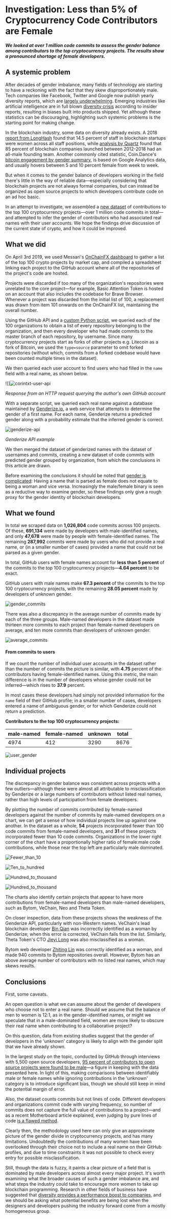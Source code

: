# Investigation: Less than 5% of Cryptocurrency Code Contributors are Female

***We looked at over 1 million code commits to assess the gender balance among contributors to the top cryptocurrency projects. The results show a pronounced shortage of female developers.***

## A systemic problem

After decades of gender imbalance, many fields of technology are starting to have a reckoning with the fact that they skew disproportionately male. Tech companies like Facebook, Twitter and Google now publish yearly diversity reports, which are [largely underwhelming](https://mashable.com/article/facebook-2018-diversity-report/). Emerging industries like artificial intelligence are in full blown [diversity crisis](http://fortune.com/2019/04/23/artificial-intelligence-diversity-crisis/) according to insider reports, resulting in biases built into products shipped. Yet although these statistics can be discouraging, highlighting such systemic problems is the starting point for making change.

In the blockchain industry, some data on diversity already exists. A 2018 [report from LongHash](https://www.longhash.com/news/blockchains-gender-divide-a-data-story) found that 14.5 percent of staff in blockchain startups were women across all staff positions, while [analysis by Quartz](https://qz.com/1262167/the-first-rule-of-being-a-woman-in-crypto-is-you-do-not-talk-about-being-a-woman-in-crypto/) found that 85 percent of blockchain companies launched between 2012-2018 had an all-male founding team. Another commonly cited statistic, Coin.Dance's [bitcoin engagement by gender summary](https://coin.dance/stats/gender), is based on Google Analytics data, and usually hovers between 5 and 10 percent female from week to week. 

But when it comes to the gender balance of developers working in the field there's little in the way of reliable data—especially considering that blockchain projects are not always formal companies, but can instead be organized as open source projects to which developers contribute code on an ad hoc basic.

In an attempt to investigate, we assembled a [new dataset](https://github.com/corintxt/crypto-gender-investigation/blob/master/data/FullCryptoCommitList.csv) of contributions to the top 100 cryptocurrency projects—over 1 million code commits in total—and attempted to infer the gender of contributors who had associated real names with their user accounts. We hope the findings drive discussion of the current state of crypto, and how it could be improved.

## What we did

On April 3rd 2019, we used Messari's [OnChainFX dashboard](https://messari.io/onchainfx) to gather a list of the top 100 crypto projects by market cap, and compiled a spreadsheet linking each project to the GitHub account where all of the repositories of the project's code are hosted.

Projects were discarded if too many of the organization's repositories were unrelated to the core project—for example, Basic Attention Token is hosted on an account that also includes the codebase for Brave Browser. Whenever a project was discarded from the initial list of 100, a replacement was drawn from item 101 onwards on the OnChainFX list, maintaining the overall number.

Using the GitHub API and a [custom Python script](https://github.com/corintxt/crypto-gender-investigation/blob/master/get_collaborators.py), we queried each of the 100 organizations to obtain a list of every repository belonging to the organization, and then every developer who had made commits to the master branch of each repository, by username. Since many cryptocurrency projects start as forks of other projects e.g. Litecoin as a fork of Bitcoin, we used the `type=source`  parameter to omit forked repositories (without which, commits from a forked codebase would have been counted multiple times in the dataset).

We then queried each user account to find users who had filled in the `name` field with a real name, as shown below.

![]![corintxt-user-api](images/corintxt-user-api.png)

*Response from an HTTP request querying the author's own GitHub account*

With a separate script, we queried each real name against a database maintained by [Genderize.io](https://genderize.io/), a web service that attempts to determine the gender of a first name. For each name, Genderize returns a predicted gender along with a probability estimate that the inferred gender is correct.

![genderize-api](images/genderize-api.png)

*Genderize API example*

We then merged the dataset of genderized names with the dataset of usernames and commits, creating a new dataset of code commits with predicted gender grouped by organization, from which the conclusions in this article are drawn.

Before examining the conclusions it should be noted that [gender is complicated](https://www.huffingtonpost.ca/2017/05/10/understanding-gender-identity_n_16542822.html): Having a name that is parsed as female does not equate to being a woman and vice versa. Increasingly the male/female binary is seen as a reductive way to examine gender, so these findings only give a rough proxy for the gender identity of blockchain developers.

## What we found

In total we scraped data on **1,026,804** code commits across 100 projects. Of these, **691,134** were made by developers with male-identified names, and only **47,678** were made by people with female-identified names. The remaining **287,992** commits were made by users who did not provide a real name, or (in a smaller number of cases) provided a name that could not be parsed as a given gender.

In total, GitHub users with female names account for **less than 5 percent** of the commits to the top 100 cryptocurrency priojects—**4.64 percent** to be exact.

GitHub users with male names make **67.3 percent** of the commits to the top 100 cryptocurrency projects, with the remaining **28.05 percent** made by developers of unknown gender.

![gender_commits](images/gender_commits_1.png)

There was also a discrepancy in the average number of commits made by each of the three groups. Male-named developers in the dataset made thirteen more commits to each project than female-named developers on average, and ten more commits than developers of unknown gender.

![average_commits](images/average_commits.png)

#### From commits to users

If we count the number of individual user accounts in the dataset rather than the number of commits the picture is similar, with **4.75** percent of the contributors having female-identified names. Using this metric, the main difference is in the number of developers whose gender could not be inferred—which rises to **37.9** percent.

In most cases these developers had simply not provided information for the `name` field of their GitHub profile; in a smaller number of cases, developers entered a name of ambiguous gender, or for which Genderize could not return a prediction.

**Contributors to the top 100 cryptocurrency projects:**

| male-named | female-named | unknown | total|
| ---- | ------ | ------- | ------- |
| 4974 | 412   | 3290 |8676|

![user_gender](images/gender_usernames_1.png)

## Individual projects

The discrepancy in gender balance was consistent across projects with a few outliers—although these were almost all attributable to misclassification by Genderize or a large numbers of contributors without listed real names, rather than high levels of participation from female developers.

By plotting the number of commits contributed by female-named developers against the number of commits by male-named developers on a chart, we can get a sense of how individual projects line up against one another. In the dataset as a whole, **54** projects incorporated fewer than 100 code commits from female-named developers, and **31** of these projects incorporated fewer than 10 code commits. Organizations in the lower right corner of the chart have a proportionally higher ratio of female:male code contributions, while those near the top left are particularly male dominated.

![Fewer_than_10](images/<10.png)

![Ten_to_hundred](images/10-100.png)

![Hundred_to_thousand](images/100-1000.png)

![Hundred_to_thousand](images/1000-2000.png)

The charts also identify certain projects that appear to have more contributions from female-named developers than male-named developers, such as Bytom, VeChain, Neo and Theta Token. 

On closer inspection, data from these projects shows the weakness of the Genderize API, particularly with non-Western names. VeChain's lead blockchain developer [Bin Qian](https://analytics.hypernum.com/person/bin-qian) was incorrectly identified as a woman by Genderize; when this error is corrected, VeChain falls from the list. Similarly, Theta Token's CTO [Jieyi Long](https://www.linkedin.com/in/jieyilong/) was also misclassified as a woman.

Bytom web developer [Zhiting Lin](https://www.linkedin.com/in/zhitinglin/) was correctly identified as a woman, and made 940 commits to Bytom repositories overall. However, Bytom has an above average number of contributors with no listed real names, which may skews results.

## Conclusions

First, some caveats.

An open question is what we can assume about the gender of developers who choose not to enter a real name. Should we assume that the balance of men to women is 12:1, as in the gender-identified names, or might we speculate that in a male-dominated field, women are more likely to obscure their real name when contributing to a collaborative project?

On this question, data from existing studies suggest that the gender of developers in the 'unknown' category is likely to align with the gender split that we have already shown. 

In the largest study on the topic, conducted by GitHub through interviews with 5,500 open source developers, [95 percent of contributors to open source projects were found to be male](https://www.wired.com/2017/06/diversity-open-source-even-worse-tech-overall/)—a figure in keeping with the data presented here. In light of this, making comparisons between identifiably male or female names while ignoring contributions in the 'unknown' category is to introduce significant bias, though we should still keep in mind the potential margin of error.

Also, the dataset counts commits but not lines of code. Different developers and organizations commit code with varying frequency, so number of commits does not capture the full value of contributions to a project—and as a recent Motherboard article explained, even judging by pure lines of code [is a flawed method](https://www.vice.com/en_us/article/8xz9yk/the-sexist-trolls-doubting-black-hole-researcher-katie-bouman-need-to-learn-to-code).

Clearly then, the methodology used here can only give an approximate picture of the gender divide in cryptocurrency projects, and has many limitations. Undoubtedly the contributions of many women have been overlooked through their choice not to include a real name on their GitHub profiles, and due to time constraints it was not possible to check every entry for possible misclassification.

Still, though the data is fuzzy, it paints a clear picture of a field that is dominated by male developers across almost every major project. It's worth examining what the broader causes of such a gender imbalance are, and what steps the industry could take to encourage more women to take up blockchain programming. Research in other fields of business have suggested that [diversity provides a performance boost to companies](https://www.mckinsey.com/business-functions/organization/our-insights/why-diversity-matters), and we should be asking what potential benefits are being lost when the designers and developers pushing the industry forward come from a mostly homogeneous group.